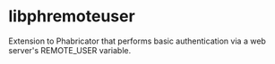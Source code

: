 libphremoteuser
===============

Extension to Phabricator that performs basic authentication via a web server's REMOTE_USER variable.
